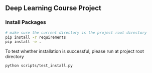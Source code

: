 ## Deep Learning Course Project
### Install Packages
```bash
# make sure the current directory is the project root directory
pip install -r requirements
pip install -e .
```
To test whether installation is successful, please run at project root directory
```bash
python scripts/test_install.py
```

